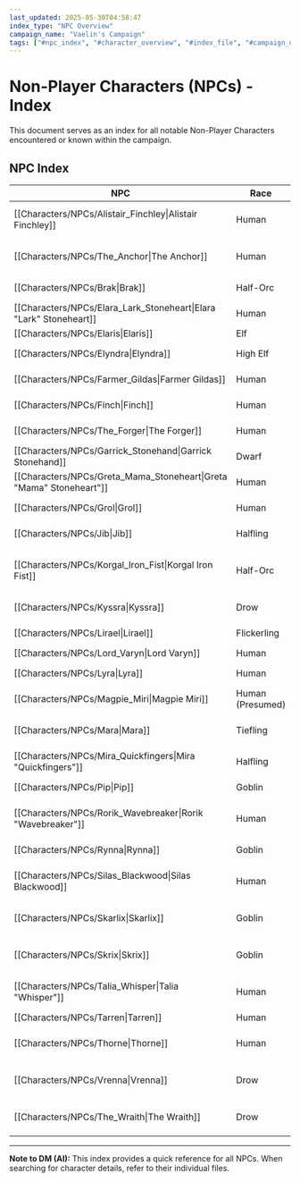 ```yaml
---
last_updated: 2025-05-30T04:58:47
index_type: "NPC Overview"
campaign_name: "Vaelin's Campaign"
tags: ["#npc_index", "#character_overview", "#index_file", "#campaign_data", "#character_list", "#allies", "#enemies", "#contacts"]
---
```

# Non-Player Characters (NPCs) - Index

This document serves as an index for all notable Non-Player Characters encountered or known within the campaign.

## NPC Index

| NPC                                                                 | Race             | Role                                         | Faction                                                       | Primary Location                                                    |
| ------------------------------------------------------------------- | ---------------- | -------------------------------------------- | ------------------------------------------------------------- | ------------------------------------------------------------------- |
| [[Characters/NPCs/Alistair_Finchley\|Alistair Finchley]] | Human | Specialist Linguist/Magical Item ID | Independent | [[Locations/Alistair_Finchleys_Study\|Alistair Finchley's Study]] |
| [[Characters/NPCs/The_Anchor\|The Anchor]]                          | Human            | Harbor Syndicate Mastermind                  | [[Factions/Harbor_Syndicate\|Harbor Syndicate]]               | [[Locations/Syndicate_Warehouse\|Syndicate Warehouse]]              |
| [[Characters/NPCs/Brak\|Brak]]                                      | Half-Orc         | Syndicate Thug / Enforcer                    | [[Factions/Harbor_Syndicate\|Harbor Syndicate]]               | [[Locations/Crow's_Nest\|Crow's_Nest]]                              |
| [[Characters/NPCs/Elara_Lark_Stoneheart\|Elara "Lark" Stoneheart]]  | Human            | Tavern Server / Informant                    | None                                                          | [[Locations/Rusty_Anchor\|Rusty Anchor]]                            |
| [[Characters/NPCs/Elaris\|Elaris]]                                  | Elf              | Arcane Sage                                  | Independent                                                   | [[Locations/Shaded_Lantern\|Shaded Lantern]]                        |
| [[Characters/NPCs/Elyndra\|Elyndra]]                                | High Elf         | Society Elder / Vaelin's Mentor              | [[Factions/The_Society\|The Society]]                         | [[Locations/Starfall_Manor\|Starfall Manor]]                        |
| [[Characters/NPCs/Farmer_Gildas\|Farmer Gildas]]                    | Human            | Farmer                                       | None                                                          | [[Locations/Beyond_Duskhaven\|Beyond Duskhaven]]                    |
| [[Characters/NPCs/Finch\|Finch]]                                    | Human            | Leader of the Ratlings                       | [[Factions/Ratlings\|Ratlings]]                               | [[Locations/Shadow_Quarter\|Shadow Quarter]]                        |
| [[Characters/NPCs/The_Forger\|The Forger]]                          | Human            | Master Forger / Document Faker               | [[Factions/Harbor_Syndicate\|Harbor Syndicate]]               | [[Locations/Docks\|Docks]]                                          |
| [[Characters/NPCs/Garrick_Stonehand\|Garrick Stonehand]]            | Dwarf            | Merchant                                     | Independent                                                   | [[Locations/Market_Square\|Market Square]]                          |
| [[Characters/NPCs/Greta_Mama_Stoneheart\|Greta "Mama" Stoneheart"]] | Human            | Tavern Proprietor                            | None                                                          | [[Locations/Rusty_Anchor\|Rusty Anchor]]                            |
| [[Characters/NPCs/Grol\|Grol]]                                      | Human            | Gang Muscle / Bruiser                        | [[Characters/NPCs/Magpie_Miri\|Magpie Miri]]'s gang           | [[Locations/Old_Fishery\|Old Fishery]] / [[Locations/Docks\|Docks]] |
| [[Characters/NPCs/Jib\|Jib]]                                        | Halfling         | Nightshade Guild Lookout                     | [[Factions/Nightshade_Guild\|Nightshade Guild]]               | [[Locations/Whispering_Door\|Whispering Door]]                      |
| [[Characters/NPCs/Korgal_Iron_Fist\|Korgal Iron Fist]]              | Half-Orc         | Harbor Syndicate Chief Lieutenant / Enforcer | [[Factions/Harbor_Syndicate\|Harbor Syndicate]]               | [[Locations/Syndicate_Warehouse\|Syndicate Warehouse]]              |
| [[Characters/NPCs/Kyssra\|Kyssra]]                                  | Drow             | Nightshade Guild Lookout                     | [[Factions/Nightshade_Guild\|Nightshade Guild]]               | [[Locations/Whispering_Door\|Whispering Door]]                      |
| [[Characters/NPCs/Lirael\|Lirael]]                                  | Flickerling      | Familiar                                     | None (Bound to [[Characters/PCs/Vaelin_Shadowleaf\|Vaelin]])  | [[Characters/PCs/Vaelin_Shadowleaf\|Vaelin Shadowleaf]]             |
| [[Characters/NPCs/Lord_Varyn\|Lord Varyn]]                          | Human            | Corrupt Noble                                | [[Factions/The_Society\|The Society]]                         | [[Locations/Noble_District\|Noble District]]                        |
| [[Characters/NPCs/Lyra\|Lyra]]                                      | Human            | Arcane Shop Assistant                        | None                                                          | [[Locations/Shaded_Lantern\|Shaded Lantern]]                        |
| [[Characters/NPCs/Magpie_Miri\|Magpie Miri]]                        | Human (Presumed) | Gang Leader                                  | [[Characters/NPCs/Magpie_Miri\|Magpie Miri]]'s gang           | [[Locations/Old_Fishery\|Old Fishery]] / [[Locations/Docks\|Docks]] |
| [[Characters/NPCs/Mara\|Mara]]                                      | Tiefling         | Nightshade Guild Elder (Magic)               | [[Factions/Nightshade_Guild\|Nightshade Guild]]               | [[Locations/Veil\|Veil]]                                            |
| [[Characters/NPCs/Mira_Quickfingers\|Mira "Quickfingers"]]          | Halfling         | Fence                                        | [[Factions/Nightshade_Guild\|Nightshade Guild]] / Independent | [[Locations/Market_Square\|Market Square]]                          |
| [[Characters/NPCs/Pip\|Pip]]                                        | Goblin           | Gang Lackey / Skirmisher                     | [[Characters/NPCs/Magpie_Miri\|Magpie Miri]]'s gang           | [[Locations/Old_Fishery\|Old Fishery]] / [[Locations/Docks\|Docks]] |
| [[Characters/NPCs/Rorik_Wavebreaker\|Rorik "Wavebreaker"]]          | Human            | Smuggler                                     | Independent / [[Factions/Harbor_Syndicate\|Harbor Syndicate]] | [[Locations/Docks\|Docks]]                                          |
| [[Characters/NPCs/Rynna\|Rynna]]                                    | Goblin           | Nightshade Guild Fence                       | [[Factions/Nightshade_Guild\|Nightshade Guild]]               | [[Locations/Whispering_Door\|Whispering Door]]                      |
| [[Characters/NPCs/Silas_Blackwood\|Silas Blackwood]] | Human | Jeweler / Dealer in Specialty Goods | Independent | [[Locations/Blackwood's_Baubles\|Blackwood's Baubles]] |
| [[Characters/NPCs/Skarlix\|Skarlix]]                                | Goblin           | Harbor Syndicate Loan Shark                  | [[Factions/Harbor_Syndicate\|Harbor Syndicate]]               | [[Locations/Crow's_Nest\|Crow's Nest]]                              |
| [[Characters/NPCs/Skrix\|Skrix]]                                    | Goblin           | Harbor Syndicate Courier                     | [[Factions/Harbor_Syndicate\|Harbor Syndicate]]               | [[Locations/Syndicate_Warehouse\|Syndicate Warehouse]]              |
| [[Characters/NPCs/Talia_Whisper\|Talia "Whisper"]]                  | Human            | Society Operative / Mission Contact          | [[Factions/The_Society\|The Society]]                         | [[Locations/Drunken_Raven\|Drunken Raven]]                          |
| [[Characters/NPCs/Tarren\|Tarren]]                                  | Human            | Tavern Bouncer                               | [[Factions/The_Society\|The Society]]                         | [[Locations/Drunken_Raven\|Drunken Raven]]                          |
| [[Characters/NPCs/Thorne\|Thorne]]                                  | Human            | Nightshade Guild Elder (Espionage)           | [[Factions/Nightshade_Guild\|Nightshade Guild]]               | [[Locations/Veil\|Veil]]                                            |
| [[Characters/NPCs/Vrenna\|Vrenna]]                                  | Drow             | Nightshade Guild Elder (Heists)              | [[Factions/Nightshade_Guild\|Nightshade Guild]]               | [[Locations/Whispering_Door\|Whispering Door]]                      |
| [[Characters/NPCs/The_Wraith\|The Wraith]]                          | Drow             | Guildmaster of the Nightshade Guild          | [[Factions/Nightshade_Guild\|Nightshade Guild]]               | [[Locations/Veil\|Veil]]                                            |

---
**Note to DM (AI):** This index provides a quick reference for all NPCs. When searching for character details, refer to their individual files.